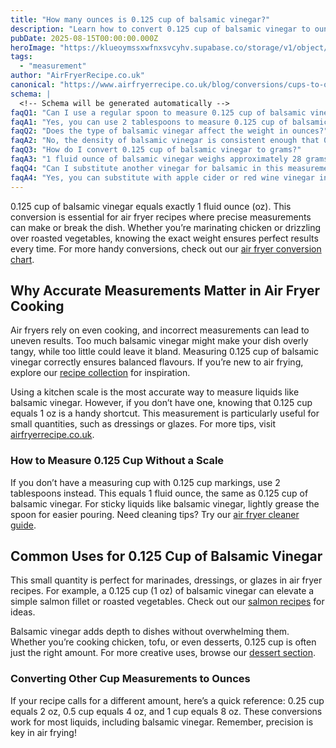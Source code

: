 ```yaml
---
title: "How many ounces is 0.125 cup of balsamic vinegar?"
description: "Learn how to convert 0.125 cup of balsamic vinegar to ounces for precise air fryer recipes. Get accurate measurements in seconds!"
pubDate: 2025-08-15T00:00:00.000Z
heroImage: "https://klueoymssxwfnxsvcyhv.supabase.co/storage/v1/object/public/Shmucket/how-many-ounces-is-0-125-cup-balsamic-vinegar.webp"
tags:
  - "measurement"
author: "AirFryerRecipe.co.uk"
canonical: "https://www.airfryerrecipe.co.uk/blog/conversions/cups-to-ounces/how-many-ounces-is-0-125-cup-balsamic-vinegar"
schema: |
  <!-- Schema will be generated automatically -->
faqQ1: "Can I use a regular spoon to measure 0.125 cup of balsamic vinegar?"
faqA1: "Yes, you can use 2 tablespoons to measure 0.125 cup of balsamic vinegar, as it equals 1 fluid ounce. For accuracy, level off the spoon to avoid excess."
faqQ2: "Does the type of balsamic vinegar affect the weight in ounces?"
faqA2: "No, the density of balsamic vinegar is consistent enough that 0.125 cup will always be roughly 1 oz, whether it’s aged or regular."
faqQ3: "How do I convert 0.125 cup of balsamic vinegar to grams?"
faqA3: "1 fluid ounce of balsamic vinegar weighs approximately 28 grams. So, 0.125 cup (1 oz) equals about 28 grams."
faqQ4: "Can I substitute another vinegar for balsamic in this measurement?"
faqA4: "Yes, you can substitute with apple cider or red wine vinegar in the same 0.125 cup (1 oz) quantity, but the flavour will differ slightly."
---
```

<p>0.125 cup of balsamic vinegar equals exactly 1 fluid ounce (oz). This conversion is essential for air fryer recipes where precise measurements can make or break the dish. Whether you’re marinating chicken or drizzling over roasted vegetables, knowing the exact weight ensures perfect results every time. For more handy conversions, check out our <a href=https://www.airfryerrecipe.co.uk/air-fryer-conversion-chart>air fryer conversion chart</a>.</p>  

<h2>Why Accurate Measurements Matter in Air Fryer Cooking</h2>  
<p>Air fryers rely on even cooking, and incorrect measurements can lead to uneven results. Too much balsamic vinegar might make your dish overly tangy, while too little could leave it bland. Measuring 0.125 cup of balsamic vinegar correctly ensures balanced flavours. If you’re new to air frying, explore our <a href=https://www.airfryerrecipe.co.uk/recipes>recipe collection</a> for inspiration.</p>  

<p>Using a kitchen scale is the most accurate way to measure liquids like balsamic vinegar. However, if you don’t have one, knowing that 0.125 cup equals 1 oz is a handy shortcut. This measurement is particularly useful for small quantities, such as dressings or glazes. For more tips, visit <a href=https://www.airfryerrecipe.co.uk>airfryerrecipe.co.uk</a>.</p>  

<h3>How to Measure 0.125 Cup Without a Scale</h3>  
<p>If you don’t have a measuring cup with 0.125 cup markings, use 2 tablespoons instead. This equals 1 fluid ounce, the same as 0.125 cup of balsamic vinegar. For sticky liquids like balsamic vinegar, lightly grease the spoon for easier pouring. Need cleaning tips? Try our <a href=https://www.airfryerrecipe.co.uk/air-fryer-cleaner>air fryer cleaner guide</a>.</p>  

<h2>Common Uses for 0.125 Cup of Balsamic Vinegar</h2>  
<p>This small quantity is perfect for marinades, dressings, or glazes in air fryer recipes. For example, a 0.125 cup (1 oz) of balsamic vinegar can elevate a simple salmon fillet or roasted vegetables. Check out our <a href=https://www.airfryerrecipe.co.uk/recipe-category/salmon>salmon recipes</a> for ideas.</p>  

<p>Balsamic vinegar adds depth to dishes without overwhelming them. Whether you’re cooking chicken, tofu, or even desserts, 0.125 cup is often just the right amount. For more creative uses, browse our <a href=https://www.airfryerrecipe.co.uk/recipe-category/dessert>dessert section</a>.</p>  

<h3>Converting Other Cup Measurements to Ounces</h3>  
<p>If your recipe calls for a different amount, here’s a quick reference: 0.25 cup equals 2 oz, 0.5 cup equals 4 oz, and 1 cup equals 8 oz. These conversions work for most liquids, including balsamic vinegar. Remember, precision is key in air frying!</p>
